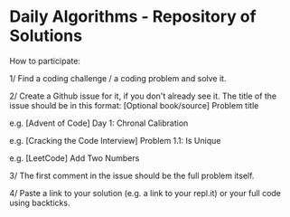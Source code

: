 # Daily Algorithms - Repository of Solutions
How to participate: 

1/ Find a coding challenge / a coding problem and solve it. 

2/ Create a Github issue for it, if you don't already see it. The title of the issue should be in this format:
[Optional book/source] Problem title

e.g. [Advent of Code] Day 1: Chronal Calibration

e.g. [Cracking the Code Interview] Problem 1.1: Is Unique

e.g. [LeetCode] Add Two Numbers

3/ The first comment in the issue should be the full problem itself.

4/ Paste a link to your solution (e.g. a link to your repl.it) or your full code using backticks. 
